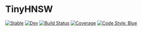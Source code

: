 # TinyHNSW

[![Stable](https://img.shields.io/badge/docs-stable-blue.svg)](https://exAClior.github.io/TinyHNSW.jl/stable/)
[![Dev](https://img.shields.io/badge/docs-dev-blue.svg)](https://exAClior.github.io/TinyHNSW.jl/dev/)
[![Build Status](https://github.com/exAClior/TinyHNSW.jl/actions/workflows/CI.yml/badge.svg?branch=main)](https://github.com/exAClior/TinyHNSW.jl/actions/workflows/CI.yml?query=branch%3Amain)
[![Coverage](https://codecov.io/gh/exAClior/TinyHNSW.jl/branch/main/graph/badge.svg)](https://codecov.io/gh/exAClior/TinyHNSW.jl)
[![Code Style: Blue](https://img.shields.io/badge/code%20style-blue-4495d1.svg)](https://github.com/invenia/BlueStyle)
